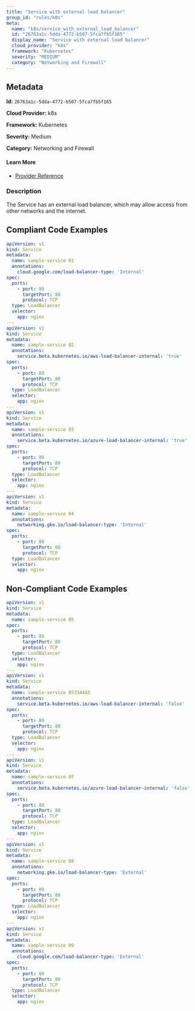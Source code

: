 ```yaml
---
title: "Service with external load balancer"
group_id: "rules/k8s"
meta:
  name: "k8s/service_with_external_load_balancer"
  id: "26763a1c-5dda-4772-b507-5fca7fb5f165"
  display_name: "Service with external load balancer"
  cloud_provider: "k8s"
  framework: "Kubernetes"
  severity: "MEDIUM"
  category: "Networking and Firewall"
---
```

## Metadata

**Id:** `26763a1c-5dda-4772-b507-5fca7fb5f165`

**Cloud Provider:** k8s

**Framework:** Kubernetes

**Severity:** Medium

**Category:** Networking and Firewall

#### Learn More

 - [Provider Reference](https://kubernetes.io/docs/tasks/access-application-cluster/create-external-load-balancer/)

### Description

 The Service has an external load balancer, which may allow access from other networks and the internet.


## Compliant Code Examples
```yaml
apiVersion: v1
kind: Service
metadata:
  name: sample-service 01
  annotations:
    cloud.google.com/load-balancer-type: 'Internal'
spec:
  ports:
    - port: 80
      targetPort: 80
      protocol: TCP
  type: LoadBalancer
  selector:
    app: nginx
---
apiVersion: v1
kind: Service
metadata:
  name: sample-service 02
  annotations:
    service.beta.kubernetes.io/aws-load-balancer-internal: 'true'
spec:
  ports:
    - port: 80
      targetPort: 80
      protocol: TCP
  type: LoadBalancer
  selector:
    app: nginx
---
apiVersion: v1
kind: Service
metadata:
  name: sample-service 03
  annotations:
    service.beta.kubernetes.io/azure-load-balancer-internal: 'true'
spec:
  ports:
    - port: 80
      targetPort: 80
      protocol: TCP
  type: LoadBalancer
  selector:
    app: nginx
---
apiVersion: v1
kind: Service
metadata:
  name: sample-service 04
  annotations:
    networking.gke.io/load-balancer-type: 'Internal'
spec:
  ports:
    - port: 80
      targetPort: 80
      protocol: TCP
  type: LoadBalancer
  selector:
    app: nginx

```
## Non-Compliant Code Examples
```yaml
apiVersion: v1
kind: Service
metadata:
  name: sample-service 05
spec:
  ports:
    - port: 80
      targetPort: 80
      protocol: TCP
  type: LoadBalancer
  selector:
    app: nginx
---
apiVersion: v1
kind: Service
metadata:
  name: sample-service 05334443
  annotations:
    service.beta.kubernetes.io/aws-load-balancer-internal: 'false'
spec:
  ports:
    - port: 80
      targetPort: 80
      protocol: TCP
  type: LoadBalancer
  selector:
    app: nginx
---
apiVersion: v1
kind: Service
metadata:
  name: sample-service 07
  annotations:
    service.beta.kubernetes.io/azure-load-balancer-internal: 'false'
spec:
  ports:
    - port: 80
      targetPort: 80
      protocol: TCP
  type: LoadBalancer
  selector:
    app: nginx
---
apiVersion: v1
kind: Service
metadata:
  name: sample-service 08
  annotations:
    networking.gke.io/load-balancer-type: 'External'
spec:
  ports:
    - port: 80
      targetPort: 80
      protocol: TCP
  type: LoadBalancer
  selector:
    app: nginx
---
apiVersion: v1
kind: Service
metadata:
  name: sample-service 09
  annotations:
    cloud.google.com/load-balancer-type: 'External'
spec:
  ports:
    - port: 80
      targetPort: 80
      protocol: TCP
  type: LoadBalancer
  selector:
    app: nginx


```